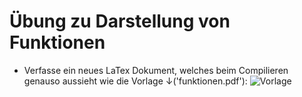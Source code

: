 # Übung zu Darstellung von Funktionen

- Verfasse ein neues LaTex Dokument, welches beim Compilieren genauso aussieht wie die Vorlage ↓('funktionen.pdf'):
![Vorlage](funktion.png)
